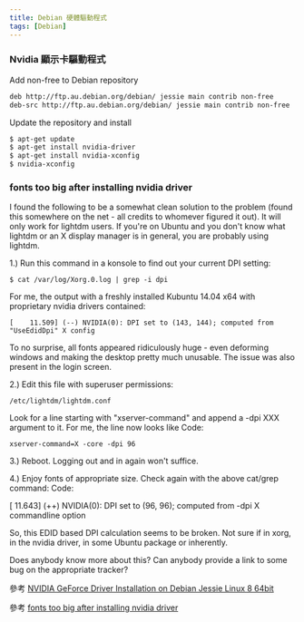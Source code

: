 ```yaml
---
title: Debian 硬體驅動程式 
tags: [Debian]
---
```

### Nvidia 顯示卡驅動程式

Add non-free to Debian repository

```sh
deb http://ftp.au.debian.org/debian/ jessie main contrib non-free
deb-src http://ftp.au.debian.org/debian/ jessie main contrib non-free
```

Update the repository and install

```sh
$ apt-get update
$ apt-get install nvidia-driver
$ apt-get install nvidia-xconfig
$ nvidia-xconfig
```


### fonts too big after installing nvidia driver

I found the following to be a somewhat clean solution to the problem (found this somewhere on the net - all credits to whomever figured it out). It will only work for lightdm users. If you're on Ubuntu and you don't know what lightdm or an X display manager is in general, you are probably using lightdm.

1.) Run this command in a konsole to find out your current DPI setting:

```
$ cat /var/log/Xorg.0.log | grep -i dpi
```

For me, the output with a freshly installed Kubuntu 14.04 x64 with proprietary nvidia drivers contained:

```
[    11.509] (--) NVIDIA(0): DPI set to (143, 144); computed from "UseEdidDpi" X config
```

To no surprise, all fonts appeared ridiculously huge - even deforming windows and making the desktop pretty much unusable. The issue was also present in the login screen.

2.) Edit this file with superuser permissions:

```
/etc/lightdm/lightdm.conf
```

Look for a line starting with "xserver-command" and append a -dpi XXX argument to it. For me, the line now looks like
Code:

```
xserver-command=X -core -dpi 96
```

3.) Reboot. Logging out and in again won't suffice.

4.) Enjoy fonts of appropriate size. Check again with the above cat/grep command:
Code:

[    11.643] (++) NVIDIA(0): DPI set to (96, 96); computed from -dpi X commandline option

So, this EDID based DPI calculation seems to be broken. Not sure if in xorg, in the nvidia driver, in some Ubuntu package or inherently.

Does anybody know more about this? Can anybody provide a link to some bug on the appropriate tracker? 


參考  [NVIDIA GeForce Driver Installation on Debian Jessie Linux 8 64bit](https://linuxconfig.org/nvidia-geforce-driver-installation-on-debian-jessie-linux-8-64bit) 

參考  [fonts too big after installing nvidia driver](https://ubuntuforums.org/showthread.php?t=2201820) 

